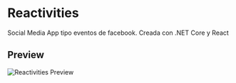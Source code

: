 # Reactivities
Social Media App tipo eventos de facebook. Creada con .NET Core y React

## Preview
![Reactivities Preview](https://user-images.githubusercontent.com/42460807/159597592-61de6965-cc56-4f4e-a3f1-243a907efc83.png)
